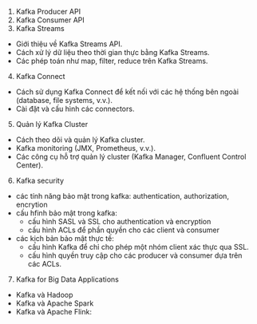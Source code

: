 1. Kafka Producer API
2. Kafka Consumer API
3. Kafka Streams
- Giới thiệu về Kafka Streams API.
- Cách xử lý dữ liệu theo thời gian thực bằng Kafka Streams.
- Các phép toán như map, filter, reduce trên Kafka Streams.
4. Kafka Connect
- Cách sử dụng Kafka Connect để kết nối với các hệ thống bên ngoài (database, file systems, v.v.).
- Cài đặt và cấu hình các connectors.
5. Quản lý Kafka Cluster
- Cách theo dõi và quản lý Kafka cluster.
- Kafka monitoring (JMX, Prometheus, v.v.).
- Các công cụ hỗ trợ quản lý cluster (Kafka Manager, Confluent Control Center).
6. Kafka security
- các tính năng bảo mật trong kafka: authentication, authorization, encrytion
- cấu hfinh bảo mật trong kafka:
  - cấu hình SASL và SSL cho authentication và encryption
  - cấu hình ACLs để phần quyền cho các client và consumer
- các kịch bản bảo mật thực tế:
  - cấu hình Kafka để chỉ cho phép một nhóm client xác thực qua SSL.
  - cấu hình quyền truy cập cho các producer và consumer dựa trên các ACLs.
7. Kafka for Big Data Applications
- Kafka và Hadoop
- Kafka và Apache Spark
- Kafka và Apache Flink:
